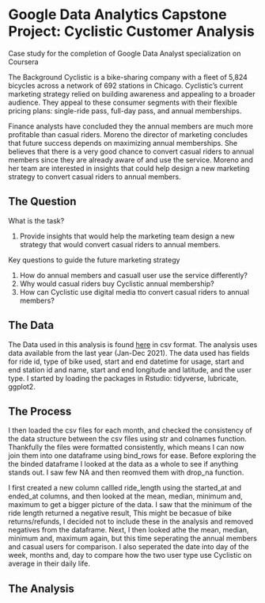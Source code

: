 # Google Data Analytics Capstone Project: Cyclistic Customer Analysis
Case study for the completion of Google Data Analyst specialization on Coursera

The Background
Cyclistic is a bike-sharing company with a fleet of 5,824 bicycles across a network of 692 stations in Chicago. Cyclistic’s current marketing strategy relied on building awareness and appealing to a broader audience. They appeal to these consumer segments with their flexible pricing plans: single-ride pass, full-day pass, and annual memberships.

Finance analysts have concluded they the annual members are much more profitable than casual riders. Moreno the director of marketing concludes that future success depends on maximizing annual memberships. She believes that there is a very good chance to convert casual riders to annual members since they are already aware of and use the service. Moreno and her team are interested in insights that could help design a new marketing strategy to convert casual riders to annual members.


## The Question

What is the task?
1. Provide insights that would help the marketing team design a new strategy that would convert casual riders to annual members.

Key questions to guide the future marketing strategy
1. How do annual members and casuall user use the service differently?
2. Why would casual riders buy Cyclistic annual membership?
3. How can Cyclistic use digital media tto convert casual riders to annual members?

## The Data

The Data used in this analysis is found [here](https://divvy-tripdata.s3.amazonaws.com/index.html) in csv format. The analysis uses data available from the last year (Jan-Dec 2021). The data used has fields for ride id, type of bike used, start and end datetime for usage, start and end station id and name, start and end longitude and latitude, and the user type. I started by loading the packages in Rstudio: tidyverse, lubricate, ggplot2. 

## The Process
I then loaded the csv files for each month, and checked the consistency of the data structure between the csv files using str and colnames function. Thankfully the files were formatted consistently, which means I can now join them into one dataframe using bind_rows for ease. Before exploring the the binded dataframe I looked at the data as a whole to see if anything stands out. I saw few NA and then reomved them with drop_na function. 

I first created a new column callled ride_length using the started_at and ended_at columns, and then looked at the mean, median, minimum and, maximum to get a bigger picture of the data. I saw that the minimum of the ride length returned a negative result, This might be becasue of bike returns/refunds, I decided not to include these in the analysis and removed negatives from the dataframe. Next, I then looked athe the mean, median, minimum and, maximum again, but this time seperating the annual members and casual users for comparison. I also seperated the date into day of the week, months and, day to compare how the two user type use Cyclistic on average in their daily life. 

## The Analysis











